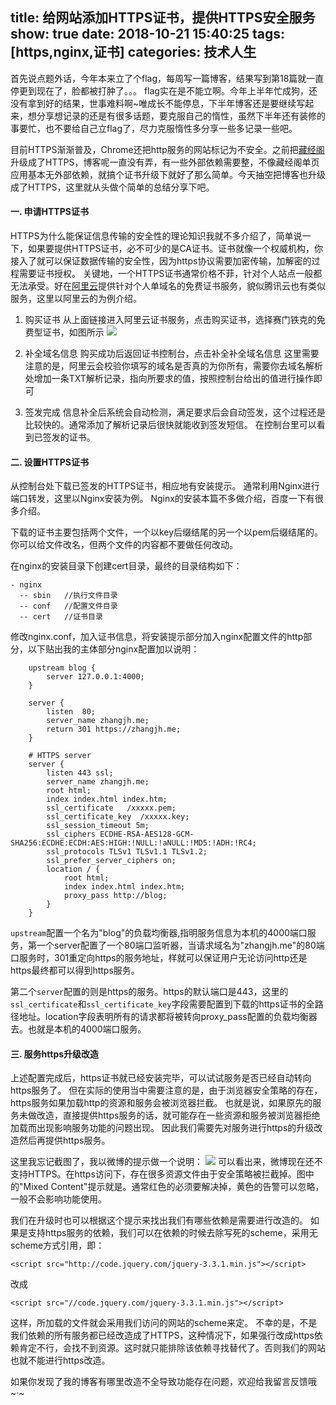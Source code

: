 title: 给网站添加HTTPS证书，提供HTTPS安全服务
show: true
date: 2018-10-21 15:40:25
tags: [https,nginx,证书]
categories: 技术人生
---
首先说点题外话，今年本来立了个flag，每周写一篇博客，结果写到第18篇就一直停更到现在了，脸都被打肿了。。。
flag实在是不能立啊。今年上半年忙成狗，还没有拿到好的结果，世事难料啊~唯成长不能停息，下半年博客还是要继续写起来，想分享想记录的还是有很多话题，要克服自己的惰性，虽然下半年还有装修的事要忙，也不要给自己立flag了，尽力克服惰性多分享一些多记录一些吧。

目前HTTPS渐渐普及，Chrome还把http服务的网站标记为不安全。之前把[藏经阁](https://favlink.cn)升级成了HTTPS，博客呢一直没有弄，有一些外部依赖需要整，不像藏经阁单页应用基本无外部依赖，就搞个证书升级下就好了那么简单。今天抽空把博客也升级成了HTTPS，这里就从头做个简单的总结分享下吧。

#### 一. 申请HTTPS证书
HTTPS为什么能保证信息传输的安全性的理论知识我就不多介绍了，简单说一下，如果要提供HTTPS证书，必不可少的是CA证书。证书就像一个权威机构，你接入了就可以保证数据传输的安全性，因为https协议需要加密传输，加解密的过程需要证书授权。
关键地，一个HTTPS证书通常价格不菲，针对个人站点一般都无法承受。好在[阿里云](https://yundun.console.aliyun.com/?spm=5176.2020520001.1011.3.7a1b4bd30oLJhd&p=cas#/cas/home)提供针对个人单域名的免费证书服务，貌似腾讯云也有类似服务，这里以阿里云的为例介绍。

1. 购买证书
从上面链接进入阿里云证书服务，点击购买证书，选择赛门铁克的免费型证书，如图所示
![](https://wx2.sinaimg.cn/mw690/62d95157ly1fwfwhmet65j21kw0w4wnk.jpg)

2. 补全域名信息
购买成功后返回证书控制台，点击补全补全域名信息
这里需要注意的是，阿里云会校验你填写的域名是否真的为你所有，需要你去域名解析处增加一条TXT解析记录，指向所要求的值，按照控制台给出的值进行操作即可

3. 签发完成
信息补全后系统会自动检测，满足要求后会自动签发，这个过程还是比较快的。通常添加了解析记录后很快就能收到签发短信。
在控制台里可以看到已签发的证书。

<!--more-->

#### 二. 设置HTTPS证书
从控制台处下载已签发的HTTPS证书，相应地有安装提示。
通常利用Nginx进行端口转发，这里以Nginx安装为例。
Nginx的安装本篇不多做介绍，百度一下有很多介绍。

下载的证书主要包括两个文件，一个以key后缀结尾的另一个以pem后缀结尾的。
你可以给文件改名，但两个文件的内容都不要做任何改动。

在nginx的安装目录下创建cert目录，最终的目录结构如下：
```
- nginx
  -- sbin   //执行文件目录
  -- conf   //配置文件目录
  -- cert   //证书目录
```
修改nginx.conf，加入证书信息，将安装提示部分加入nginx配置文件的http部分，以下贴出我的主体部分nginx配置加以说明：
```
	upstream blog {
		server 127.0.0.1:4000;
    }

    server {
		listen	80;
		server_name zhangjh.me;
		return 301 https://zhangjh.me;
    }

    # HTTPS server
    server {
	    listen 443 ssl;
	    server_name zhangjh.me;
	    root html;
	    index index.html index.htm;
	    ssl_certificate   /xxxxx.pem;
	    ssl_certificate_key  /xxxxx.key;
	    ssl_session_timeout 5m;
	    ssl_ciphers ECDHE-RSA-AES128-GCM-SHA256:ECDHE:ECDH:AES:HIGH:!NULL:!aNULL:!MD5:!ADH:!RC4;
	    ssl_protocols TLSv1 TLSv1.1 TLSv1.2;
	    ssl_prefer_server_ciphers on;
	    location / {
			root html;
			index index.html index.htm;
			proxy_pass http://blog;
	    }
    }
```
`upstream`配置一个名为"blog"的负载均衡器,指明服务信息为本机的4000端口服务，第一个server配置了一个80端口监听器，当请求域名为"zhangjh.me"的80端口服务时，301重定向https的服务地址，样就可以保证用户无论访问http还是https最终都可以得到https服务。

第二个`server`配置的则是https的服务。https的默认端口是443，这里的`ssl_certificate`和`ssl_certificate_key`字段需要配置到下载的https证书的全路径地址。location字段表明所有的请求都将被转向proxy_pass配置的负载均衡器去。也就是本机的4000端口服务。

#### 三. 服务https升级改造
上述配置完成后，https证书就已经安装完毕，可以试试服务是否已经自动转向https服务了。
但在实际的使用当中需要注意的是，由于浏览器安全策略的存在，https服务如果加载http的资源和服务会被浏览器拦截。
也就是说，如果原先的服务未做改造，直接提供https服务的话，就可能存在一些资源和服务被浏览器拒绝加载而出现影响服务功能的问题出现。
因此我们需要先对服务进行https的升级改造然后再提供https服务。

这里我忘记截图了，我以微博的提示做一个说明：
![](https://wx3.sinaimg.cn/mw690/62d95157ly1fwfxcr0yh3j21kw0a0tkl.jpg)
可以看出来，微博现在还不支持HTTPS。在https访问下，存在很多资源文件由于安全策略被拦截掉。图中的"Mixed Content"提示就是。通常红色的必须要解决掉，黄色的告警可以忽略，一般不会影响功能使用。

我们在升级时也可以根据这个提示来找出我们有哪些依赖是需要进行改造的。
如果是支持https服务的依赖，我们可以在依赖的时候去除写死的scheme，采用无scheme方式引用，即：
```
<script src="http://code.jquery.com/jquery-3.3.1.min.js"></script>
```
改成
```
<script src="//code.jquery.com/jquery-3.3.1.min.js"></script>
```
这样，所加载的文件就会采用我们访问的网站的scheme来定。
不幸的是，不是我们依赖的所有服务都已经改造成了HTTPS，这种情况下，如果强行改成https依赖肯定不行，会找不到资源。这时就只能排除该依赖寻找替代了。否则我们的网站也就不能进行https改造。

如果你发现了我的博客有哪里改造不全导致功能存在问题，欢迎给我留言反馈哦~·~
